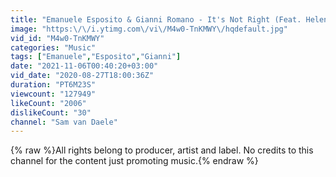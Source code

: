 ```yaml
---
title: "Emanuele Esposito & Gianni Romano - It's Not Right (Feat. Helen Tesfazghi)"
image: "https:\/\/i.ytimg.com\/vi\/M4w0-TnKMWY\/hqdefault.jpg"
vid_id: "M4w0-TnKMWY"
categories: "Music"
tags: ["Emanuele","Esposito","Gianni"]
date: "2021-11-06T00:40:20+03:00"
vid_date: "2020-08-27T18:00:36Z"
duration: "PT6M23S"
viewcount: "127949"
likeCount: "2006"
dislikeCount: "30"
channel: "Sam van Daele"
---
```

{% raw %}All rights belong to producer, artist and label. No credits to this channel for the content just promoting music.{% endraw %}
